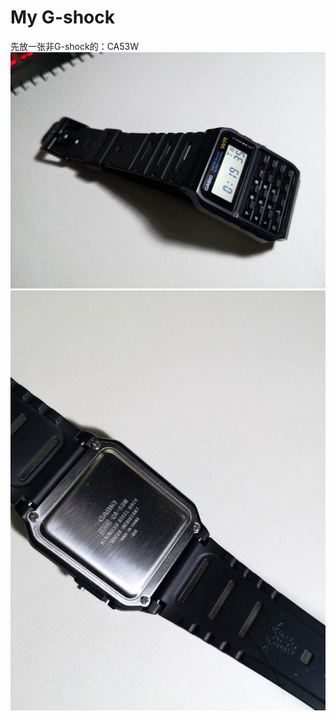 # My G-shock

先放一张非G-shock的：CA53W  
<img src ="https://github.com/CUjamin/mygshock/blob/master/picture/ca53w/CA53W.jpg" width="600" alt="首页">
<img src ="https://github.com/CUjamin/mygshock/blob/master/picture/ca53w/CA53W_2.jpg" width="600" alt="首页">